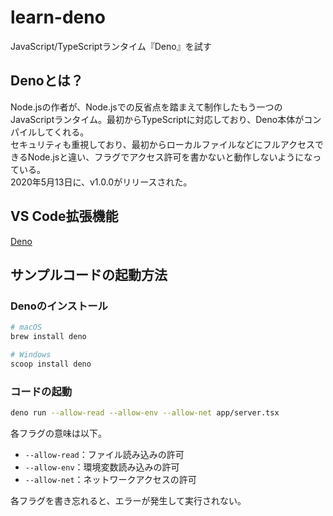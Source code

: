 # learn-deno
JavaScript/TypeScriptランタイム『Deno』を試す

## Denoとは？
Node.jsの作者が、Node.jsでの反省点を踏まえて制作したもう一つのJavaScriptランタイム。最初からTypeScriptに対応しており、Deno本体がコンパイルしてくれる。  
セキュリティも重視しており、最初からローカルファイルなどにフルアクセスできるNode.jsと違い、フラグでアクセス許可を書かないと動作しないようになっている。  
2020年5月13日に、v1.0.0がリリースされた。

## VS Code拡張機能
[Deno](https://marketplace.visualstudio.com/items?itemName=denoland.vscode-deno)

## サンプルコードの起動方法
### Denoのインストール
``` bash
# macOS
brew install deno

# Windows
scoop install deno
```

### コードの起動
``` bash
deno run --allow-read --allow-env --allow-net app/server.tsx
```

各フラグの意味は以下。
- `--allow-read`：ファイル読み込みの許可
- `--allow-env`：環境変数読み込みの許可
- `--allow-net`：ネットワークアクセスの許可

各フラグを書き忘れると、エラーが発生して実行されない。